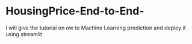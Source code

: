 # HousingPrice-End-to-End-
I will give the tutorial on ow to Machine Learning prediction and deploy it using streamlit
